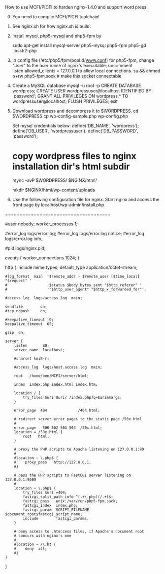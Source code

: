 How to use MCFI/PICFI to harden nginx-1.4.0 and support word press.

0. You need to compile MCFI/PICFI toolchain!

1. See nginx.sh for how nginx.sh is build.

2. Install mysql, php5-mysql and php5-fpm by
   
   sudo apt-get install mysql-server php5-mysql php5-fpm php5-gd libssh2-php

3. In config file (/etc/php5/fpm/pool.d/www.conf) for php5-fpm,
   change "user" to the user name of nginx's executable;
   uncomment listen.allowed_clients = 127.0.0.1 to allow local connections.
   su && chmod o+rw php5-fpm.sock # make this socket connectable

4. Create a MySQL database
   mysql -u root -p
   CREATE DATABASE wordpress;
   CREATE USER wordpressuser@localhost IDENTIFIED BY 'password';
   GRANT ALL PRIVILEGES ON wordpress.* TO wordpressuser@localhost;
   FLUSH PRIVILEGES;
   exit

5. Download wordpress and decompress it to $WORDPRESS.
   cd $WORDPRESS
   cp wp-config-sample.php wp-config.php

   Set mysql credentials below:
   define('DB_NAME', 'wordpress');
   define('DB_USER', 'wordpressuser');
   define('DB_PASSWORD', 'password');

   # copy wordpress files to nginx installation dir's html subdir
   rsync -avP $WORDPRESS/ $NGINX/html/
   
   mkdir $NGINX/html/wp-content/uploads

6. Use the following configuration file for nginx. Start nginx and access
   the front page by localhost/wp-admin/install.php

=====================================


#user  nobody;
worker_processes  1;

#error_log  logs/error.log;
#error_log  logs/error.log  notice;
#error_log  logs/error.log  info;

#pid        logs/nginx.pid;


events {
    worker_connections  1024;
}


http {
    include       mime.types;
    default_type  application/octet-stream;

    #log_format  main  '$remote_addr - $remote_user [$time_local] "$request" '
    #                  '$status $body_bytes_sent "$http_referer" '
    #                  '"$http_user_agent" "$http_x_forwarded_for"';

    #access_log  logs/access.log  main;

    sendfile        on;
    #tcp_nopush     on;

    #keepalive_timeout  0;
    keepalive_timeout  65;

    gzip  on;

    server {
        listen       80;
        server_name  localhost;

        #charset koi8-r;

        #access_log  logs/host.access.log  main;

        root   /home/ben/MCFI/server/html;

        index  index.php index.html index.htm;
        
        location / {
            try_files $uri $uri/ /index.php?q=$uri&$args;
        }

        error_page  404              /404.html;

        # redirect server error pages to the static page /50x.html
        #
        error_page   500 502 503 504  /50x.html;
        location = /50x.html {
            root   html;
        }

        # proxy the PHP scripts to Apache listening on 127.0.0.1:80
        #
        #location ~ \.php$ {
        #    proxy_pass   http://127.0.0.1;
        #}

        # pass the PHP scripts to FastCGI server listening on 127.0.0.1:9000
        #
        location ~ \.php$ {
            try_files $uri =404;
            fastcgi_split_path_info ^(.+\.php)(/.+)$;
            fastcgi_pass   unix:/var/run/php5-fpm.sock;
            fastcgi_index  index.php;
            fastcgi_param  SCRIPT_FILENAME  $document_root$fastcgi_script_name;
            include        fastcgi_params;
        }

        # deny access to .htaccess files, if Apache's document root
        # concurs with nginx's one
        #
        #location ~ /\.ht {
        #    deny  all;
        #}
    }
}
